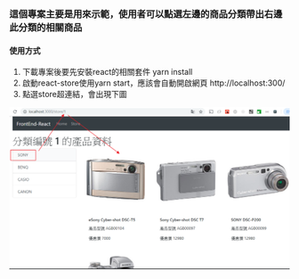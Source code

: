 ### 這個專案主要是用來示範，使用者可以點選左邊的商品分類帶出右邊此分類的相關商品

#### 使用方式
1. 下載專案後要先安裝react的相關套件 yarn install
2. 啟動react-store使用yarn start，應該會自動開啟網頁 http://localhost:300/
3. 點選store超連結，會出現下圖

![store](store.png)

